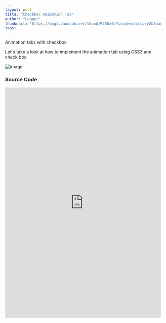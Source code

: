 ```yaml
---
layout: post
title: "Checkbox Animation Tab"
author: "Logger"
thumbnail: "https://img1.daumcdn.net/thumb/R750x0/?scode=mtistory2&fname=https%3A%2F%2Ft1.daumcdn.net%2Fcfile%2Ftistory%2F2251813E5771E29F36"
tags: 
---
```



Animation tabs with checkbox

Let`s take a look at how to implement the animation tab using CSS3 and check box.

![image](https://t1.daumcdn.net/cfile/tistory/2251813E5771E29F36)

### Source Code

<iframe allowfullscreen="true" allowpaymentrequest="true" allowtransparency="true" class="cp_embed_iframe " frameborder="0" height="744" width="100%" name="cp_embed_1" scrolling="no" src="https://codepen.io/jaehee/embed/mEWrpz?height=744&amp;theme-id=19458&amp;slug-hash=mEWrpz&amp;default-tab=result&amp;user=jaehee&amp;embed-version=2&amp;name=cp_embed_1" style="width: 100%; overflow:hidden; display:block;" title="CodePen Embed" loading="lazy" id="cp_embed_mEWrpz"></iframe>